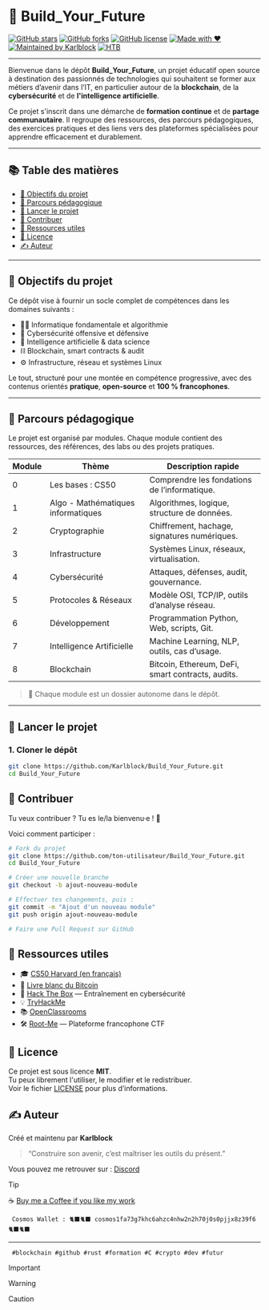 # 🚀 Build_Your_Future

[![GitHub stars](https://img.shields.io/github/stars/Karlblock/Build_Your_Future?style=social)](https://github.com/Karlblock/Build_Your_Future/stargazers)
[![GitHub forks](https://img.shields.io/github/forks/Karlblock/Build_Your_Future?style=social)](https://github.com/Karlblock/Build_Your_Future/network)
[![GitHub license](https://img.shields.io/github/license/Karlblock/Build_Your_Future?style=flat-square)](LICENSE)
[![Made with ❤️](https://img.shields.io/badge/Made%20with-%E2%9D%A4-red?style=flat-square)](#)
[![Maintained by Karlblock](https://img.shields.io/badge/Maintained%20by-Karlblock-blue?style=flat-square)](https://github.com/Karlblock)
[![HTB](https://img.shields.io/badge/HackTheBox-User-black?logo=HackTheBox&logoColor=green&style=flat-square)](https://app.hackthebox.com/profile/1963315)



---

Bienvenue dans le dépôt **Build_Your_Future**, un projet éducatif open source à destination des passionnés de technologies qui souhaitent se former aux métiers d’avenir dans l’IT, en particulier autour de la **blockchain**, de la **cybersécurité** et de **l'intelligence artificielle**.

Ce projet s'inscrit dans une démarche de **formation continue** et de **partage communautaire**. Il regroupe des ressources, des parcours pédagogiques, des exercices pratiques et des liens vers des plateformes spécialisées pour apprendre efficacement et durablement.

---

## 📚 Table des matières

- [🎯 Objectifs du projet](#-objectifs-du-projet)
- [🧭 Parcours pédagogique](#-parcours-pédagogique)
- [🚀 Lancer le projet](#-lancer-le-projet)
- [🤝 Contribuer](#-contribuer)
- [📎 Ressources utiles](#-ressources-utiles)
- [🪪 Licence](#-licence)
- [✍️ Auteur](#-auteur)

---

## 🎯 Objectifs du projet

Ce dépôt vise à fournir un socle complet de compétences dans les domaines suivants :

- 👨‍💻 Informatique fondamentale et algorithmie
- 🔐 Cybersécurité offensive et défensive
- 🧠 Intelligence artificielle & data science
- ⛓️ Blockchain, smart contracts & audit
- ⚙️ Infrastructure, réseau et systèmes Linux

Le tout, structuré pour une montée en compétence progressive, avec des contenus orientés **pratique**, **open-source** et **100 % francophones**.

---

## 🧭 Parcours pédagogique

Le projet est organisé par modules. Chaque module contient des ressources, des références, des labs ou des projets pratiques.

| Module | Thème                                 | Description rapide                                    |
|--------|----------------------------------------|--------------------------------------------------------|
| 0      | Les bases : CS50                      | Comprendre les fondations de l’informatique.          |
| 1      | Algo - Mathématiques informatiques    | Algorithmes, logique, structure de données.           |
| 2      | Cryptographie                          | Chiffrement, hachage, signatures numériques.           |
| 3      | Infrastructure                         | Systèmes Linux, réseaux, virtualisation.              |
| 4      | Cybersécurité                          | Attaques, défenses, audit, gouvernance.               |
| 5      | Protocoles & Réseaux                   | Modèle OSI, TCP/IP, outils d’analyse réseau.          |
| 6      | Développement                          | Programmation Python, Web, scripts, Git.              |
| 7      | Intelligence Artificielle              | Machine Learning, NLP, outils, cas d’usage.           |
| 8      | Blockchain                             | Bitcoin, Ethereum, DeFi, smart contracts, audits.     |

> 📂 Chaque module est un dossier autonome dans le dépôt.

---

## 🚀 Lancer le projet

### 1. Cloner le dépôt

```bash
git clone https://github.com/Karlblock/Build_Your_Future.git
cd Build_Your_Future
```

## 🤝 Contribuer
Tu veux contribuer ? Tu es le/la bienvenu·e ! 🙌

Voici comment participer :
```bash
# Fork du projet
git clone https://github.com/ton-utilisateur/Build_Your_Future.git
cd Build_Your_Future

# Créer une nouvelle branche
git checkout -b ajout-nouveau-module

# Effectuer tes changements, puis :
git commit -m "Ajout d'un nouveau module"
git push origin ajout-nouveau-module

# Faire une Pull Request sur GitHub
```

## 📎 Ressources utiles

- 🎓 [CS50 Harvard (en français)](https://cs50.harvard.edu/x/2024/)
- 📄 [Livre blanc du Bitcoin](https://bitcoin.org/bitcoin.pdf)
- 🧪 [Hack The Box](https://www.hackthebox.com/) — Entraînement en cybersécurité
- 💡 [TryHackMe](https://tryhackme.com/)
- 📚 [OpenClassrooms](https://openclassrooms.com/fr/)
- 🛠️ [Root-Me](https://www.root-me.org/) — Plateforme francophone CTF


## 🪪 Licence

Ce projet est sous licence **MIT**.  
Tu peux librement l'utiliser, le modifier et le redistribuer.  
Voir le fichier [LICENSE](LICENSE) pour plus d’informations.

## ✍️ Auteur

Créé et maintenu par **Karlblock**

> “Construire son avenir, c’est maîtriser les outils du présent.”


Vous pouvez me retrouver sur :  [Discord](https://discord.gg/VGhMvUmBhm)


> [!TIP]

☕ [Buy me a Coffee if you like my work](https://www.buymeacoffee.com/karlblock)

     Cosmos Wallet : 🐈‍⬛🐈‍⬛ cosmos1fa73g7khc6ahzc4nhw2n2h70j0s0pjjx8z39f6 🐈‍⬛🐈‍⬛

---
     #blockchain #github #rust #formation #C #crypto #dev #futur


> [!IMPORTANT]


> [!WARNING]


> [!CAUTION]
